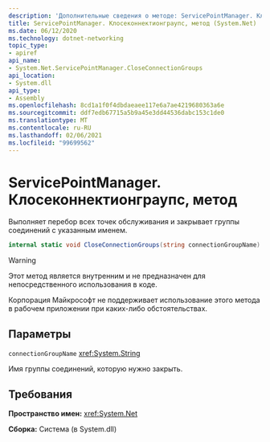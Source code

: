 ```yaml
---
description: 'Дополнительные сведения о методе: ServicePointManager. Клосеконнектионграупс'
title: ServicePointManager. Клосеконнектионграупс, метод (System.Net)
ms.date: 06/12/2020
ms.technology: dotnet-networking
topic_type:
- apiref
api_name:
- System.Net.ServicePointManager.CloseConnectionGroups
api_location:
- System.dll
api_type:
- Assembly
ms.openlocfilehash: 8cd1a1f0f4dbdaeaee117e6a7ae4219680363a6e
ms.sourcegitcommit: ddf7edb67715a5b9a45e3dd44536dabc153c1de0
ms.translationtype: MT
ms.contentlocale: ru-RU
ms.lasthandoff: 02/06/2021
ms.locfileid: "99699562"
---
```

# <a name="servicepointmanagercloseconnectiongroups-method"></a>ServicePointManager. Клосеконнектионграупс, метод

Выполняет перебор всех точек обслуживания и закрывает группы соединений с указанным именем.

```csharp
internal static void CloseConnectionGroups(string connectionGroupName)
```

> [!WARNING]
> Этот метод является внутренним и не предназначен для непосредственного использования в коде.
>
> Корпорация Майкрософт не поддерживает использование этого метода в рабочем приложении при каких-либо обстоятельствах.

## <a name="parameters"></a>Параметры

`connectionGroupName` <xref:System.String>

Имя группы соединений, которую нужно закрыть.

## <a name="requirements"></a>Требования

**Пространство имен:** <xref:System.Net>

**Сборка:** Система (в System.dll)

